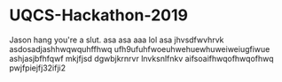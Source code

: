 # UQCS-Hackathon-2019
Jason hang you're a slut.
asa
asa
aaa
lol
asa
jhvsdfwvhrvk
asdosadjashhwqwquhffhwq
ufh9ufuhfwoeuhwehuewhuweiweiugfiwue
ashjasjbfhfqwf
mkjfjsd
dgwbjkrnrvr
lnvksnlfnkv
aifsoaifhwqofhwqofhwq
pwjfpiejfj32ifji2
